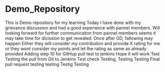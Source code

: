 # Demo_Repository
This is Demo repository for my learning
Today I have done with my grievance discussion and had a good experience with pannel members.
Will looking forward for further communicaiton from pannel members
seems it may take time for dicission to get revealed.
Once after GD, fallowing may happen
Either they will consider my contribution and provide X rating for me
or they wont consider my points and let the rating as same as already provided
Adding step 10 for GitHup pull test to jenkins
Hope it will work
Test
Testing the pull from Git to Jenkins
Test check
Testing, Testing
Testing Final pull request
testing
testing
Testig
Testing
